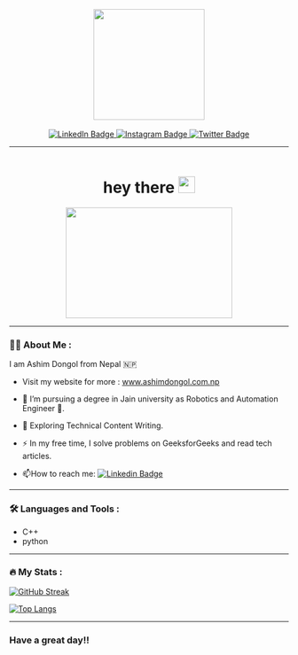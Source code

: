 <div id="header" align="center">
  <img src="https://media.giphy.com/media/JCPMBYYdzSpvMEjfbm/giphy.gif" width="200"/>
</div>
<br>
<div id="badges"  align="center">
  <a href="https://www.linkedin.com/in/ashimdongol">
    <img src="https://img.shields.io/badge/LinkedIn-blue?style=for-the-badge&logo=linkedin&logoColor=white" alt="LinkedIn Badge"/>
  </a>
  <a href="https://www.instagram.com/iam_ashimdongol/">
    <img src="https://img.shields.io/badge/Instagram-grey?style=for-the-badge&logo=instagram&logoColor=white" alt="Instagram Badge"/>
  </a>
  <a href="https://twitter.com/AshimDongol2">
    <img src="https://img.shields.io/badge/Twitter-blue?style=for-the-badge&logo=twitter&logoColor=white" alt="Twitter Badge"/>
  </a>
  <br>
  <hr>
  <img src="https://komarev.com/ghpvc/?username=AshimD1&style=flat-square&color=blue" alt="" />
  <h1>
  hey there
  <img src="https://media.giphy.com/media/hvRJCLFzcasrR4ia7z/giphy.gif" width="30px"/>
</h1>
</div>
<div align="center">
  <img src="https://media.giphy.com/media/0RbZFzKFP5KbT5P2SH/giphy.gif" width="300" height="200"/>
</div>

---

### :man_technologist: About Me :
I am Ashim Dongol from Nepal :nepal:

- Visit my website for more : www.ashimdongol.com.np

- :telescope: I’m pursuing a degree in Jain university as Robotics and Automation Engineer :robot:.

- :seedling: Exploring Technical Content Writing.

- :zap: In my free time, I solve problems on GeeksforGeeks and read tech articles.

- :mailbox:How to reach me:  [![Linkedin Badge](https://img.shields.io/badge/-Ashim-blue?style=flat&logo=Linkedin&logoColor=white)](www.linkedin.com/in/ashimdongol)

---
### :hammer_and_wrench: Languages and Tools :

- C++
- python

---

### :fire: My Stats :

[![GitHub Streak](http://github-readme-streak-stats.herokuapp.com?user=AshimD1&theme=dark&background=000000)](https://git.io/streak-stats)

[![Top Langs](https://github-readme-stats.vercel.app/api/top-langs/?username=AshimD1&layout=compact&theme=vision-friendly-dark)](https://github.com/anuraghazra/github-readme-stats)

---
### Have a great day!!
